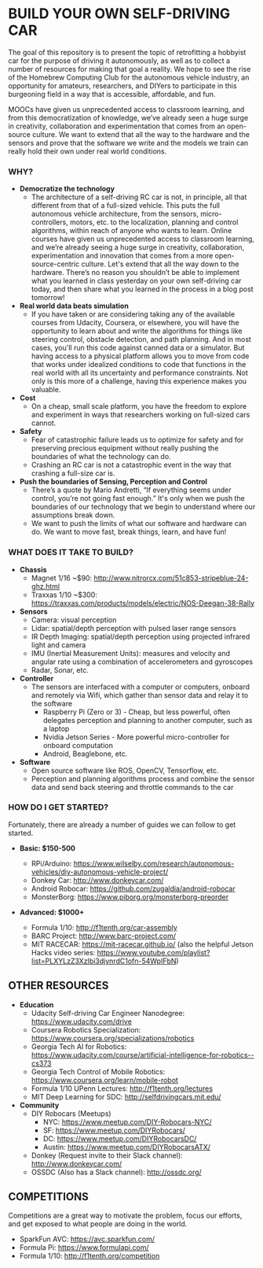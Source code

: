 # BUILD YOUR OWN SELF-DRIVING CAR

The goal of this repository is to present the topic of retrofitting a hobbyist car for the purpose of driving it autonomously, as well as to collect a number of resources for making that goal a reality. We hope to see the rise of the Homebrew Computing Club for the autonomous vehicle industry, an opportunity for amateurs, researchers, and DIYers to participate in this burgeoning field in a way that is accessible, affordable, and fun.

MOOCs have given us unprecedented access to classroom learning, and from this democratization of knowledge, we’ve already seen a huge surge in creativity, collaboration and experimentation that comes from an open-source culture. We want to extend that all the way to the hardware and the sensors and prove that the software we write and the models we train can really hold their own under real world conditions.

### WHY?
  - **Democratize the technology**
    - The architecture of a self-driving RC car is not, in principle, all that different from that of a full-sized vehicle. This puts the full autonomous vehicle architecture, from the sensors, micro-controllers, motors, etc. to the localization, planning and control algorithms, within reach of anyone who wants to learn. Online courses have given us unprecedented access to classroom learning, and we’re already seeing a huge surge in creativity, collaboration, experimentation and innovation that comes from a more open-source-centric culture. Let's extend that all the way down to the hardware. There’s no reason you shouldn’t be able to implement what you learned in class yesterday on your own self-driving car today, and then share what you learned in the process in a blog post tomorrow!
  - **Real world data beats simulation**
    - If you have taken or are considering taking any of the available courses from Udacity, Coursera, or elsewhere, you will have the opportunity to learn about and write the algorithms for things like steering control, obstacle detection, and path planning. And in most cases, you'll run this code against canned data or a simulator. But having access to a physical platform allows you to move from code that works under idealized conditions to code that functions in the real world with all its uncertainty and performance constraints. Not only is this more of a challenge, having this experience makes you valuable.
  - **Cost**
    - On a cheap, small scale platform, you have the freedom to explore and experiment in ways that researchers working on full-sized cars cannot.
  - **Safety**
    - Fear of catastrophic failure leads us to optimize for safety and for preserving precious equipment without really pushing the boundaries of what the technology can do.
    - Crashing an RC car is not a catastrophic event in the way that crashing a full-size car is.
  - **Push the boundaries of Sensing, Perception and Control**
    - There’s a quote by Mario Andretti, “If everything seems under control, you’re not going fast enough.” It's only when we push the boundaries of our technology that we begin to understand where our assumptions break down.
    - We want to push the limits of what our software and hardware can do. We want to move fast, break things, learn, and have fun!


### WHAT DOES IT TAKE TO BUILD?
  - **Chassis**
    - Magnet 1/16 ~$90: http://www.nitrorcx.com/51c853-stripeblue-24-ghz.html
    - Traxxas 1/10 ~$300: https://traxxas.com/products/models/electric/NOS-Deegan-38-Rally
  - **Sensors**
    - Camera: visual perception
    - Lidar: spatial/depth perception with pulsed laser range sensors
    - IR Depth Imaging: spatial/depth perception using projected infrared light and camera
    - IMU (Inertial Measurement Units): measures and velocity and angular rate using a combination of accelerometers and gyroscopes
    - Radar, Sonar, etc.
  - **Controller**
    - The sensors are interfaced with a computer or computers, onboard and remotely via Wifi, which gather than sensor data and relay it to the software
      - Raspberry Pi (Zero or 3) - Cheap, but less powerful, often delegates perception and planning to another computer, such as a laptop
      - Nvidia Jetson Series - More powerful micro-controller for onboard computation
      - Android, Beaglebone, etc.
  - **Software**
    - Open source software like ROS, OpenCV, Tensorflow, etc.
    - Perception and planning algorithms process and combine the sensor data and send back steering and throttle commands to the car

### HOW DO I GET STARTED?
Fortunately, there are already a number of guides we can follow to get started.

* **Basic: $150-500**
  - RPi/Arduino: https://www.wilselby.com/research/autonomous-vehicles/diy-autonomous-vehicle-project/
  - Donkey Car: http://www.donkeycar.com/ 
  - Android Robocar: https://github.com/zugaldia/android-robocar
  - MonsterBorg: https://www.piborg.org/monsterborg-preorder

* **Advanced: $1000+**
  - Formula 1/10: http://f1tenth.org/car-assembly
  - BARC Project: http://www.barc-project.com/
  - MIT RACECAR: https://mit-racecar.github.io/ (also the helpful Jetson Hacks video series: https://www.youtube.com/playlist?list=PLXYLzZ3XzIbi3djynrdC1ofn-54WpIFbN)

## OTHER RESOURCES
  - **Education**
    - Udacity Self-driving Car Engineer Nanodegree: https://www.udacity.com/drive
    - Coursera Robotics Specialization: https://www.coursera.org/specializations/robotics
    - Georgia Tech AI for Robotics: https://www.udacity.com/course/artificial-intelligence-for-robotics--cs373
    - Georgia Tech Control of Mobile Robotics: https://www.coursera.org/learn/mobile-robot
    - Formula 1/10 UPenn Lectures: http://f1tenth.org/lectures
    - MIT Deep Learning for SDC: http://selfdrivingcars.mit.edu/
  - **Community**
    - DIY Robocars (Meetups)
      - NYC: https://www.meetup.com/DIY-Robocars-NYC/
      - SF: https://www.meetup.com/DIYRobocars/
      - DC: https://www.meetup.com/DIYRobocarsDC/
      - Austin: https://www.meetup.com/DIYRobocarsATX/
    - Donkey (Request invite to their Slack channel): http://www.donkeycar.com/
    - OSSDC (Also has a Slack channel): http://ossdc.org/

## COMPETITIONS
Competitions are a great way to motivate the problem, focus our efforts, and get exposed to what people are doing in the world.
  - SparkFun AVC: https://avc.sparkfun.com/
  - Formula Pi: https://www.formulapi.com/
  - Formula 1/10: http://f1tenth.org/competition

